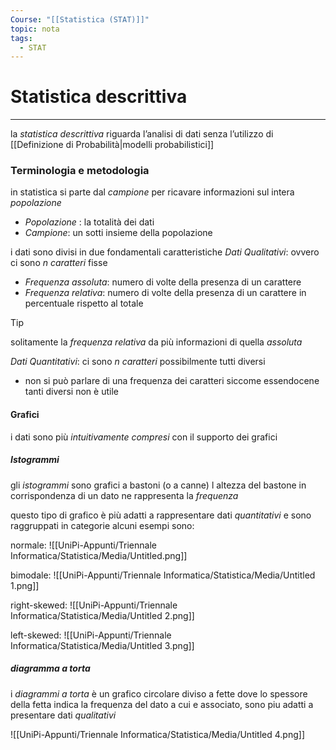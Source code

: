 ```yaml
---
Course: "[[Statistica (STAT)]]"
topic: nota
tags:
  - STAT
---
```

# Statistica descrittiva
---
la _statistica descrittiva_ riguarda l’analisi di dati senza l’utilizzo di [[Definizione di Probabilità|modelli probabilistici]]


### Terminologia e metodologia
in statistica si parte dal _campione_ per ricavare informazioni sul intera _popolazione_
- _Popolazione_ : la totalità dei dati
- _Campione_: un sotti insieme della popolazione

i dati sono divisi in due fondamentali caratteristiche 
_Dati Qualitativi_: ovvero ci sono $n$ _caratteri_ fisse
- _Frequenza  assoluta_: numero di volte della presenza di un carattere
- _Frequenza  relativa_: numero di volte della presenza di un carattere in percentuale rispetto al totale
>[!tip] 
>solitamente la _frequenza relativa_ da più informazioni di quella _assoluta_
	
_Dati Quantitativi_: ci sono  $n$ _caratteri_ possibilmente tutti diversi
- non si può parlare di una frequenza dei caratteri siccome essendocene tanti diversi non è utile

#### Grafici
i dati sono più _intuitivamente compresi_ con il supporto dei grafici 

##### Istogrammi
gli _istogrammi_  sono grafici a bastoni (o a canne) l altezza del bastone in corrispondenza di un dato ne rappresenta la _frequenza_

questo tipo di grafico è  più adatti a rappresentare dati _quantitativi_ e sono raggruppati in categorie alcuni esempi sono:

normale:
	![[UniPi-Appunti/Triennale Informatica/Statistica/Media/Untitled.png]]

bimodale:
	![[UniPi-Appunti/Triennale Informatica/Statistica/Media/Untitled 1.png]]

right-skewed:
	![[UniPi-Appunti/Triennale Informatica/Statistica/Media/Untitled 2.png]]

left-skewed:
	![[UniPi-Appunti/Triennale Informatica/Statistica/Media/Untitled 3.png]]

##### diagramma a torta
i _diagrammi a torta_ è un grafico circolare diviso a fette dove lo spessore della fetta  indica la frequenza del dato a cui e associato, sono piu adatti a presentare dati _qualitativi_

![[UniPi-Appunti/Triennale Informatica/Statistica/Media/Untitled 4.png]]

